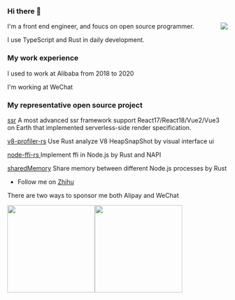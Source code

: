 ### Hi there 👋

<img align="right" src="https://github-readme-stats.vercel.app/api?username=zhangyuang&show_icons=true&theme=default_repocard" />

I'm a front end engineer, and foucs on open source programmer.

I use TypeScript and Rust in daily development.

### My work experience

I used to work at Alibaba from 2018 to 2020

I'm working at WeChat

### My representative open source project

[ssr](https://github.com/zhangyuang/ssr) A most advanced ssr framework support React17/React18/Vue2/Vue3 on Earth that implemented serverless-side render specification.

[v8-profiler-rs](https://github.com/zhangyuang/v8-profiler-rs) Use Rust analyze V8 HeapSnapShot by visual interface ui

[node-ffi-rs ](https://github.com/zhangyuang/node-ffi-rs) Implement ffi in Node.js by Rust and NAPI

[sharedMemory](https://github.com/zhangyuang/sharedMemory) Share memory between different Node.js processes by Rust


- Follow me on [Zhihu](https://www.zhihu.com/people/zhang-yu-ang-67)

There are two ways to sponsor me both Alipay and WeChat

<div style="display:flex">
  <img src="https://res.wx.qq.com/op_res/iFZOgoe_-KP8Y-EfgfZkEEQ4fU2WcAhMbubL3CFq9VbCktQyiUO5tnJouMfJhvBX4JQ2Wio1Pw04PR68MBjbwQ" width=200>
  <img src="https://res.wx.qq.com/op_res/9jSx7WJn6FBlfQ0ColL4hnvX91D9MlB_XPCgLFM527qknHp0utXZkLah6MYcumdVejK4884dvgkY0NIbBLPrYg" width=200>
</div>

